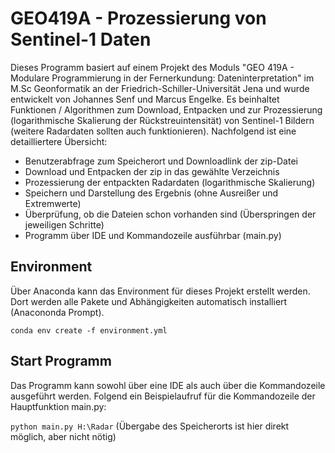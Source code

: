 # GEO419A - Prozessierung von Sentinel-1 Daten
Dieses Programm basiert auf einem Projekt des Moduls "GEO 419A - Modulare Programmierung in der Fernerkundung: Dateninterpretation" im M.Sc Geonformatik an der Friedrich-Schiller-Universität Jena und wurde entwickelt von Johannes Senf und Marcus Engelke.
Es beinhaltet Funktionen / Algorithmen zum Download, Entpacken und zur Prozessierung (logarithmische Skalierung der Rückstreuintensität) von Sentinel-1 Bildern (weitere Radardaten sollten auch funktionieren). Nachfolgend ist eine detailliertere Übersicht:

- Benutzerabfrage zum Speicherort und Downloadlink der zip-Datei
- Download und Entpacken der zip in das gewählte Verzeichnis
- Prozessierung der entpackten Radardaten (logarithmische Skalierung)
- Speichern und Darstellung des Ergebnis (ohne Ausreißer und Extremwerte)
- Überprüfung, ob die Dateien schon vorhanden sind (Überspringen der jeweiligen Schritte)
- Programm über IDE und Kommandozeile ausführbar (main.py)

## Environment
Über Anaconda kann das Environment für dieses Projekt erstellt werden. Dort werden alle Pakete und Abhängigkeiten automatisch installiert (Anacononda Prompt). 

```conda env create -f environment.yml```

## Start Programm
Das Programm kann sowohl über eine IDE als auch über die Kommandozeile ausgeführt werden. Folgend ein Beispielaufruf für die Kommandozeile der Hauptfunktion main.py:

```python main.py H:\Radar``` (Übergabe des Speicherorts ist hier direkt möglich, aber nicht nötig)
